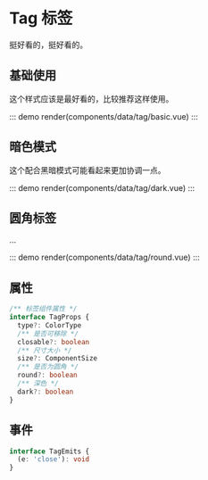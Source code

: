 # Tag 标签

挺好看的，挺好看的。

## 基础使用

这个样式应该是最好看的，比较推荐这样使用。

::: demo
render(components/data/tag/basic.vue)
:::

## 暗色模式

这个配合黑暗模式可能看起来更加协调一点。

::: demo
render(components/data/tag/dark.vue)
:::

## 圆角标签

...

::: demo
render(components/data/tag/round.vue)
:::

## 属性

```ts
/** 标签组件属性 */
interface TagProps {
  type?: ColorType
  /** 是否可移除 */
  closable?: boolean
  /** 尺寸大小 */
  size?: ComponentSize
  /** 是否为圆角 */
  round?: boolean
  /** 深色 */
  dark?: boolean
}
```

## 事件

```ts
interface TagEmits {
  (e: 'close'): void
}
```
